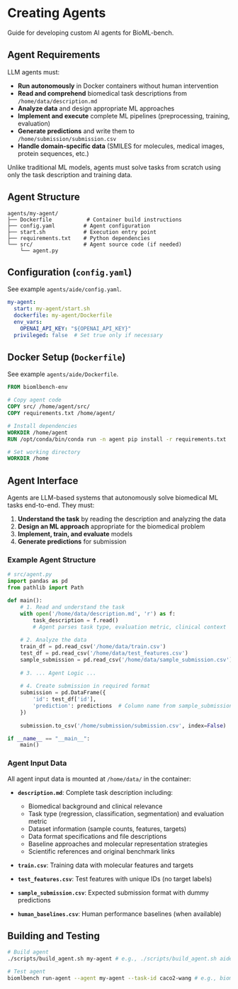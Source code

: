 # Creating Agents

Guide for developing custom AI agents for BioML-bench.

## Agent Requirements

LLM agents must:

- **Run autonomously** in Docker containers without human intervention
- **Read and comprehend** biomedical task descriptions from `/home/data/description.md`
- **Analyze data** and design appropriate ML approaches
- **Implement and execute** complete ML pipelines (preprocessing, training, evaluation)
- **Generate predictions** and write them to `/home/submission/submission.csv`
- **Handle domain-specific data** (SMILES for molecules, medical images, protein sequences, etc.)

Unlike traditional ML models, agents must solve tasks from scratch using only the task description and training data.

## Agent Structure

```
agents/my-agent/
├── Dockerfile           # Container build instructions
├── config.yaml         # Agent configuration
├── start.sh            # Execution entry point
├── requirements.txt    # Python dependencies
└── src/                # Agent source code (if needed)
    └── agent.py
```

## Configuration (`config.yaml`)

See example `agents/aide/config.yaml`.

```yaml
my-agent:
  start: my-agent/start.sh
  dockerfile: my-agent/Dockerfile
  env_vars:
    OPENAI_API_KEY: "${OPENAI_API_KEY}"
  privileged: false  # Set true only if necessary
```

## Docker Setup (`Dockerfile`)

See example `agents/aide/Dockerfile`.

```dockerfile
FROM biomlbench-env

# Copy agent code
COPY src/ /home/agent/src/
COPY requirements.txt /home/agent/

# Install dependencies
WORKDIR /home/agent
RUN /opt/conda/bin/conda run -n agent pip install -r requirements.txt

# Set working directory
WORKDIR /home
```

## Agent Interface

Agents are LLM-based systems that autonomously solve biomedical ML tasks end-to-end. They must:

1. **Understand the task** by reading the description and analyzing the data
2. **Design an ML approach** appropriate for the biomedical problem  
3. **Implement, train, and evaluate** models
4. **Generate predictions** for submission

### Example Agent Structure

```python
# src/agent.py
import pandas as pd
from pathlib import Path

def main():
    # 1. Read and understand the task
    with open('/home/data/description.md', 'r') as f:
        task_description = f.read()
        # Agent parses task type, evaluation metric, clinical context
    
    # 2. Analyze the data
    train_df = pd.read_csv('/home/data/train.csv')
    test_df = pd.read_csv('/home/data/test_features.csv')
    sample_submission = pd.read_csv('/home/data/sample_submission.csv')
    
    # 3. ... Agent Logic ...
    
    # 4. Create submission in required format
    submission = pd.DataFrame({
        'id': test_df['id'],
        'prediction': predictions  # Column name from sample_submission
    })
    
    submission.to_csv('/home/submission/submission.csv', index=False)

if __name__ == "__main__":
    main()
```

### Agent Input Data

All agent input data is mounted at `/home/data/` in the container:

- **`description.md`**: Complete task description including:
  - Biomedical background and clinical relevance
  - Task type (regression, classification, segmentation) and evaluation metric
  - Dataset information (sample counts, features, targets)
  - Data format specifications and file descriptions
  - Baseline approaches and molecular representation strategies
  - Scientific references and original benchmark links
  
- **`train.csv`**: Training data with molecular features and targets
- **`test_features.csv`**: Test features with unique IDs (no target labels)
- **`sample_submission.csv`**: Expected submission format with dummy predictions
- **`human_baselines.csv`**: Human performance baselines (when available)

## Building and Testing

```bash
# Build agent
./scripts/build_agent.sh my-agent # e.g., ./scripts/build_agent.sh aide

# Test agent
biomlbench run-agent --agent my-agent --task-id caco2-wang # e.g., biomlbench run-agent --agent aide --task-id caco2-wang
``` 